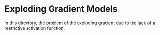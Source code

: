# Exploding Gradient Models
In this directory, the problem of the exploding gradient due to the lack of a restrictive activation function.